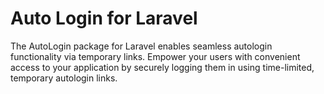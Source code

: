 # Auto Login for Laravel

The AutoLogin package for Laravel enables seamless autologin functionality via temporary links.
Empower your users with convenient access to your application by securely logging them in using time-limited, temporary autologin links.
